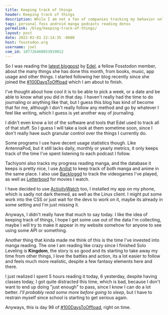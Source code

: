 ```yaml
---
title: Keeping track of things
header: Keeping track of things
description: While I am not a fan of companies tracking my behavior online, I do believe that keeping track of myself is kinda neat
tags: personal foss android manga podcasts reading detox
permalink: /blog/keeping-track-of-things/
layout: post
date: 2022-02-01 22:14:35 -0600
host: fosstodon.org
username: joel
com_id: 107726460053919012
---
```


So I was reading the [latest blogpost](https://erzadel.net/january-2022-summary/) by [Edel](https://fosstodon.org/@edel), a fellow Fosstodon member, about the many things she has done this month, from books, music, app usage and other things. I started following her blog recently since she joined the [#100DaysToOffload](https://100daystooffload.com) which I am about to finish.

I've thought about how cool it is to be able to pick a week, or a date and be able to know what you did in that day. I haven't really had the time to do journaling or anything like that, but I guess this blog has kind of become that for me, although I don't really follow any method and go by whatever I feel like writing, which I guess is yet another way of journaling.

I didn't even know a lot of the software and tools that Edel used to track all of that stuff. So I guess I will take a look at them sometime soon, since I don't really have such granular control over the things I currently do. 

Some programs I use have decent usage statistics though. Like AntennaPod, but it still lacks daily, monthly or yearly metrics, it only keeps track of the time I've spent listening to each podcast I follow.

Tachiyomi also tracks my progress reading manga, and the database it keeps is pretty nice, I use [Anilist](https://anilist.co) to keep track of both manga and anime in the same place. I also use [Backloggd](https://backloggd.com) to track the videogames I've played, as well as [Letterboxd](https://letterboxd.com) for movies I watch.

I have decided to use [ActivityWatch](https://activitywatch.net) too, I installed my app on my phone, which is sadly not dark themed, as well as the Linux client. I might put some work into the CSS or just wait for the devs to work on it, maybe its already in some setting and I'm just missing it.

Anyways, I didn't really have that much to say today. I like the idea of keeping track of things, I hope I get some use out of the data I'm collecting, maybe I will try to make it appear in my website somehow for anyone to see using some API or something.

Another thing that kinda made me think of this is the time I've invested into manga reading. The one I am reading like crazy since I finished Solo Leveling is **Kingdom**, the story is so good and its starting to take away my time from other things, I love the battles and action, its a lot easier to follow and feels much more realistic, despite a few fantasy elements here and there.

I just realized I spent 5 hours reading it today, 6 yesterday, despite having classes today, I got quite distracted this time, which is bad, because I don't want to end up doing "just enough" to pass, since I know I can do a lot better. *I'll probably read some more before going to sleep*, but I have to restrain myself since school is starting to get serious again. 

Anyways, this is day 98 of [#100DaysToOffload](https://100daystooffload.com), right on time.
